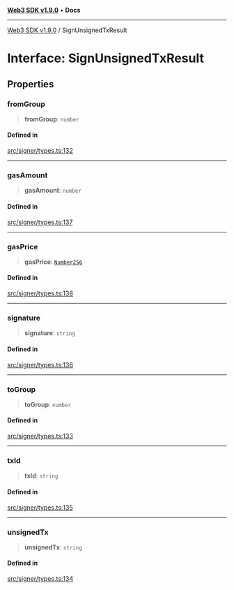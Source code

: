 [**Web3 SDK v1.9.0**](../README.md) • **Docs**

***

[Web3 SDK v1.9.0](../globals.md) / SignUnsignedTxResult

# Interface: SignUnsignedTxResult

## Properties

### fromGroup

> **fromGroup**: `number`

#### Defined in

[src/signer/types.ts:132](https://github.com/Mystic-Nayy/alephium-web3/blob/ee41f5e0e7d7fb0b155fe62f05b2ac03772895ca/packages/web3/src/signer/types.ts#L132)

***

### gasAmount

> **gasAmount**: `number`

#### Defined in

[src/signer/types.ts:137](https://github.com/Mystic-Nayy/alephium-web3/blob/ee41f5e0e7d7fb0b155fe62f05b2ac03772895ca/packages/web3/src/signer/types.ts#L137)

***

### gasPrice

> **gasPrice**: [`Number256`](../type-aliases/Number256.md)

#### Defined in

[src/signer/types.ts:138](https://github.com/Mystic-Nayy/alephium-web3/blob/ee41f5e0e7d7fb0b155fe62f05b2ac03772895ca/packages/web3/src/signer/types.ts#L138)

***

### signature

> **signature**: `string`

#### Defined in

[src/signer/types.ts:136](https://github.com/Mystic-Nayy/alephium-web3/blob/ee41f5e0e7d7fb0b155fe62f05b2ac03772895ca/packages/web3/src/signer/types.ts#L136)

***

### toGroup

> **toGroup**: `number`

#### Defined in

[src/signer/types.ts:133](https://github.com/Mystic-Nayy/alephium-web3/blob/ee41f5e0e7d7fb0b155fe62f05b2ac03772895ca/packages/web3/src/signer/types.ts#L133)

***

### txId

> **txId**: `string`

#### Defined in

[src/signer/types.ts:135](https://github.com/Mystic-Nayy/alephium-web3/blob/ee41f5e0e7d7fb0b155fe62f05b2ac03772895ca/packages/web3/src/signer/types.ts#L135)

***

### unsignedTx

> **unsignedTx**: `string`

#### Defined in

[src/signer/types.ts:134](https://github.com/Mystic-Nayy/alephium-web3/blob/ee41f5e0e7d7fb0b155fe62f05b2ac03772895ca/packages/web3/src/signer/types.ts#L134)
